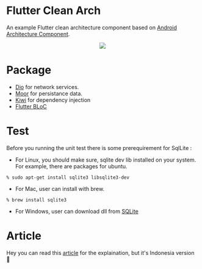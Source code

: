# Flutter Clean Arch

An example Flutter clean architecture component based on [Android Architecture Component](https://developer.android.com/jetpack/guide).

<p align="center">
  <img src="screenshots/diagrams.png" />
</p>

# Package
- [Dio](https://pub.dev/packages/dio) for network services.
- [Moor](https://pub.dev/packages/moor) for persistance data.
- [Kiwi](https://pub.dev/packages/kiwi) for dependency injection
- [Flutter BLoC](https://pub.dev/packages/flutter_bloc)

# Test
Before you running the unit test there is some prerequirement for SqlLite :

- For Linux, you should make sure, sqlite dev lib installed on your system. For example, there are packages for ubuntu.
```
% sudo apt-get install sqlite3 libsqlite3-dev
```
- For Mac, user can install with brew.
```
% brew install sqlite3 
```
- For Windows, user can download dll from [SQLite](https://www.sqlite.org/download.html)


# Article
Hey you can read this [article](https://medium.com/@derangga/flutter-clean-architecture-bloc-streams-89fc2c9146f) for the explaination, but it's Indonesia version 🙂